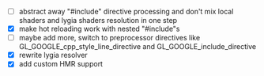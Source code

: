 - [ ] abstract away "#include" directive processing and don't mix local shaders and lygia shaders resolution in one step
- [x] make hot reloading work with nested "#include"s
- [ ] maybe add more, switch to preprocessor directives like GL_GOOGLE_cpp_style_line_directive and GL_GOOGLE_include_directive
- [x] rewrite lygia resolver
- [x] add custom HMR support